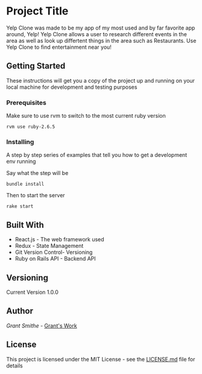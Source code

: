 # Project Title

Yelp Clone was made to be my app of my most used and by far favorite app around, Yelp! Yelp Clone allows a user to research different events in the area as well as look up differtent things in the area such as Restaurants. Use Yelp Clone to find entertainment near you! 

## Getting Started

These instructions will get you a copy of the project up and running on your local machine for development and testing purposes

### Prerequisites

Make sure to use rvm to switch to the most current ruby version

```
rvm use ruby-2.6.5
```

### Installing

A step by step series of examples that tell you how to get a development env running

Say what the step will be

```
bundle install
```

Then to start the server

```
rake start
```

## Built With

* React.js - The web framework used
* Redux - State Management
* Git Version Control- Versioning
* Ruby on Rails API - Backend API

## Versioning

Current Version 1.0.0


## Author

*Grant Smithe* - [Grant's Work](https://github.com/gsmith77)


## License

This project is licensed under the MIT License - see the [LICENSE.md](LICENSE.md) file for details
